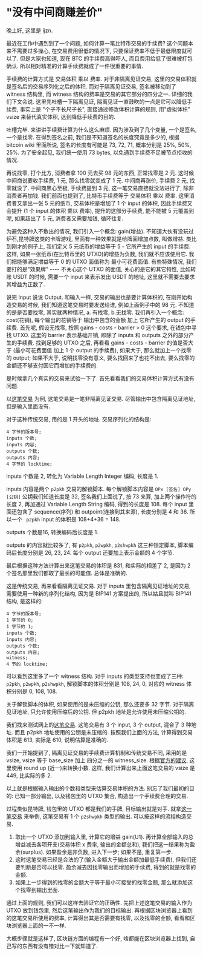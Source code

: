 # "没有中间商赚差价"

  晚上好, 这里是 ljzn.

  最近在工作中遇到到了一个问题, 如何计算一笔比特币交易的手续费? 这个问题本来不需要过多操心,
  在交易费用很低的情况下, 只要保证费率不低于最低限度就可以了. 但是大家也知道, 现在 BTC
  的手续费高得吓人, 而且费用给低了很难被打包确认. 所以相对精准的计算手续费就成了一件很重要的事情.

  手续费的计算方式是 交易体积 乘以 费率. 对于非隔离见证交易,
  这里的交易体积就是签名后的交易序列化之后的体积. 而对于隔离见证交易, 签名被移动到了 witness 结构里,
  而 witness 结构的费率是交易的其它部分的四分之一. 详细的我们下文会说. 这里先吐槽一下隔离见证,
  隔离见证一直鼓吹的一点是它可以降低手续费, 事实上是 "个子不长尺子长", 直接通过修改体积计算的规则,
  用"虚拟体积" vsize 来替代真实体积, 达到降低手续费的目的.

  吐槽完毕. 来讲讲手续费计算为什么这么麻烦. 因为涉及到了几个变量, 一个是签名, 一个是找零.
  在得到签名之前, 我们是不知道签名的长度究竟是多少的, 根据 bitcoin wiki 里面所说, 签名的长度有可能是
  73, 72, 71, 概率分别是 25%, 50%, 25%. 为了安全起见, 我们统一使用 73 bytes,
  以免遇到手续费不足被节点拒收的情况.

  再说找零, 打个比方, 消费者拿 100 元去买 98 元的东西, 正常找零是 2 元. 这时候中间商说要收手续费, 1
  元, 那么找零就变成了 1 元. 中间商再涨价, 手续费 2 元, 找零就没了. 中间商黑心至极, 手续费提到 3 元,
  这一笔交易直接就没法进行了, 除非消费者再加钱. 我们前面也提到了, 比特币手续费等于 交易体积 乘以
  费率. 这里消费者又拿出一张 5 元的纸币, 交易体积是增加了 1 个 input 的体积, 因此手续费又会提升 (1 个
  input 的体积 乘以 费率), 提升的这部分手续费, 能不能被 5 元覆盖到呢, 如果超出了 5 元,
  消费者又需要加钱, 循环往复.

  为避免这种入不敷出的情况, 我们引入一个概念: gain(增益).
  不知道大伙有没玩过炉石,昆特牌这类的卡牌游戏, 里面有一种效果就是给牌面增加点数, 叫做增益.
  类比到刚才的例子上, 我们定义 5 元纸币的增益等于 5 - 它所产生的 input 的手续费. 这样,
  如果一张纸币(在比特币里的 UTXO)的增益为负数, 我们就不应该使用它. 我们把能够满足增益等于 0 的 UTXO
  面值称为 最小可花费面值. 有些特殊情况,
  我们要打的是"效果牌" ---- 不关心这个 UTXO 的面值, 关心的是它的其它特性, 比如转账 USDT 的时候,
  需要一个 input 来表示发出 USDT 的地址, 这里就不需要去要求其增益为正数了.

  说完 Input 说说 Output. 和输入一样, 交易的输出也是要计算体积的, 在刚开始构造交易的时候,
  我们知道这笔交易时要发送给谁, 例如上面例子中的 98 元. 不知道的是是否要找零, 其实就两种情况, a.
  有找零, b.无找零. 我们再引入一个概念: cost(花销), 每个输出的花销等于 输出中包含的金额 加上
  它所产生的 output 的手续费. 首先呢, 假设无找零, 按照 gains - costs - barrier > 0 这个要求,
  在钱包中寻找 UTXO. 这里的 barrier 表示基础开销, 即除了 inputs 和 outputs 之外的部分产生的手续费.
  找到足够的 UTXO 之后, 再看看 gains - costs - barrier 的值是否大于 (最小可花费面值 加上 1 个 output
  的手续费), 如果大于, 那么就加上一个找零的 output; 如果不大于, 说明找零没有意义,
  要么找回来了也花不出去, 要么找零的金额还不够支付因它而增加的手续费的.

  是时候拿几个真实的交易来试验一下了. 首先看看我们的交易体积计算方式有没有问题.

  以[这笔交易](https://blockchair.com/zh/bitcoin/transaction/7a16e05ed626cbcb616d40080f2749f107fc190cb340a07911eb4620a8bf4df0)
  为例, 这笔交易是一笔非隔离见证交易. 尽管输出中包含隔离见证地址, 但是输入里面没有.

  对于这种传统交易, 用的是 1 开头的地址. 交易序列化的结构是:

  ```
  4 字节的版本号;
  inputs 个数;
  inputs 内容;
  outputs 个数;
  outputs 内容;
  4 字节的 locktime;
  ```

  inputs 个数是 2, 转化为 Variable Length Integer 编码, 长度是 1. 
  
  inputs 内容是两个 `p2pkh`
  交易的解锁脚本. 每个解锁脚本内容是 `OPx [签名] OPy [公钥]` 公钥我们知道长度是 32, 签名我们上面说了, 按
  73 来算, 加上两个操作符的长度 2, 再加通过 Variable Length String 编码, 得到的长度是 108. 每个 input 里面还包含了 sequence(序列) 和
  outpoint(连接到其来源), 长度分别是 4 和 36. 所以一个 ` p2pkh` input 的体积是 108+4+36 = 148.

  outputs 个数是16, 转换编码后长度是 1.

  outputs 的内容就比较多了, 有 `p2pkh`, `p2wpkh`, `p2shwpkh` 这三种锁定脚本, 脚本编码后长度分别是 26,
  23, 24. 每个 output 还要加上表示金额的 4 个字节.

  最后根据这种方法计算出来这笔交易的体积是 831, 和实际的相差了 2,
  是因为 2 个签名那里我们都取了最长的可能值. 总体是准确的.

  这是传统交易, 再来看看隔离见证交易. 对于 inputs 里包含隔离见证地址的交易, 需要使用一种新的序列化结构, 因为是 BIP141 方案提出的, 所以姑且就叫
  BIP141 结构, 是这样的:

  ```
  4 字节的版本号;
  1 字节的 0;
  1 字节的 1;
  inputs 个数;
  inputs 内容;
  outputs 个数;
  outputs 内容;
  witness;
  4 节的 locktime;
  ```

  可以看到这里多了一个 witness 结构. 对于 inputs 的类型支持也变成了三种: `p2pkh`, `p2wpkh`,
  `p2shwpkh`, 解锁脚本的体积分别是 108, 24, 0, 对应的 witness 体积分别是 0, 108, 108. 

  关于解锁脚本的体积, 如果使用的是未压缩的公钥, 那么还要多 32 字节. 对于隔离见证地址,
  只允许使用压缩后的公钥. 但 p2pkh 地址是允许使用未压缩公钥的.

  我们找来测试网上的[这笔交易](https://tbtc.bitaps.com/8a1d4e7da0bf3f0134b32a187bb5737260be7b0d11b20eee21982ac1902acd22).
  这笔交易有 3 个 input, 3 个 output, 混合了 3 种地址. 而且 p2pkh
  地址使用的公钥是未压缩的. 按照我们上面的方法, 计算得到交易体积是 613,  实际是 610,
  说明估算是准确的.

  我们一开始提到了, 隔离见证交易的手续费计算机制和传统交易不同, 采用的是 vsize, vsize 等于
  base_size 加上 四分之一的 witness_size.
  根据[官方的建议](https://bitcoincore.org/en/segwit_wallet_dev/#transaction-fee-estimation),
  这里使用 round up (近一)来转换小数. 这样, 我们计算出来上面这笔交易的 vsize 是 449,
  比实际的多 2.

  以上就是根据输入输出的个数和类型来估算交易体积的方法. 别忘了我们最初的目的: 已知一部分输出,
  以及钱包里的 UTXO 集合, 构造出一个手续费合理的交易.

  过程类似昆特牌, 钱包里的 UTXO 都是我们的手牌, 目标输出就是对手.
  就拿[这一笔交易](https://blockchair.com/bitcoin/transaction/f398ca9a23ab24979b3933d438619071fb41de7967051803e4dbadd446f82a92)
  来举例, 这笔交易有 1 个 `p2shwpkh` 类型的输出.
  可以按这样的流程构造交易.

  1. 取出一个 UTXO 添加到输入里, 计算它的增益 gain(U1). 再计算全部输入的总增益减去各项开支(交易体积 x 费率,
  输出的金额总和), 我们把这一结果称为盈余(surplus). 如果盈余是非负数, 进入下一步; 如果不是, 重复第一步.
  2. 这时这笔交易已经是合法的了(输入金额大于输出金额加最低手续费),
  但我们还要判断是否可以找零. 盈余减去因找零输出而增加的手续费, 得到的就是找零的金额.
  3. 如果上一步得到的找零的金额大于等于最小可接受的找零金额,
  那么就添加这个找零到输出里面.

  通过上面的规则, 我们可以这样去验证它的正确性. 先把上述这笔交易的输入作为 UTXO 放到钱包里,
  然后这笔输出作为我们的目标输出.
  再根据区块浏览器上看到的这笔交易所使用的费率, 计算得出其是否需要有找零, 以及找零的金额,
  看看和区块浏览器上面的一不一样.

  大概步骤就是这样了, 区块链方面的编程有一个好, 啥都能在区块浏览器上找到,
  自己写的东西有没有错对比一下就知道了.

